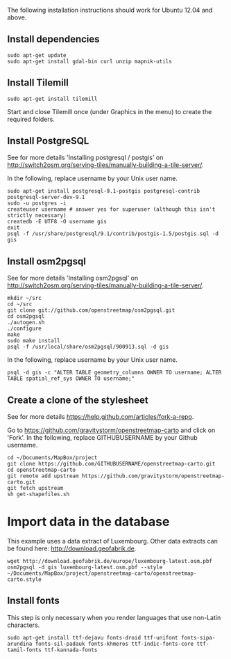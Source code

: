 The following installation instructions should work for Ubuntu 12.04 and above.

## Install dependencies

```
sudo apt-get update
sudo apt-get install gdal-bin curl unzip mapnik-utils
```

## Install Tilemill
```
sudo apt-get install tilemill
```
Start and close Tilemill once (under Graphics in the menu) to create the required folders.

## Install PostgreSQL
See for more details 'Installing postgresql / postgis' on http://switch2osm.org/serving-tiles/manually-building-a-tile-server/.


In the following, replace username by your Unix user name.

```
sudo apt-get install postgresql-9.1-postgis postgresql-contrib postgresql-server-dev-9.1
sudo -u postgres -i
createuser username # answer yes for superuser (although this isn't strictly necessary)
createdb -E UTF8 -O username gis
exit
psql -f /usr/share/postgresql/9.1/contrib/postgis-1.5/postgis.sql -d gis
```

## Install osm2pgsql
See for more details 'Installing osm2pgsql' on http://switch2osm.org/serving-tiles/manually-building-a-tile-server/.
```
mkdir ~/src
cd ~/src
git clone git://github.com/openstreetmap/osm2pgsql.git
cd osm2pgsql
./autogen.sh
./configure
make
sudo make install
psql -f /usr/local/share/osm2pgsql/900913.sql -d gis
```
In the following, replace username by your Unix user name.
```
psql -d gis -c "ALTER TABLE geometry_columns OWNER TO username; ALTER TABLE spatial_ref_sys OWNER TO username;"
```

## Create a clone of the stylesheet
See for more details https://help.github.com/articles/fork-a-repo.

Go to https://github.com/gravitystorm/openstreetmap-carto and click on 'Fork'.
In the following, replace GITHUBUSERNAME by your Github username.
```
cd ~/Documents/MapBox/project
git clone https://github.com/GITHUBUSERNAME/openstreetmap-carto.git
cd openstreetmap-carto
git remote add upstream https://github.com/gravitystorm/openstreetmap-carto.git
git fetch upstream
sh get-shapefiles.sh
```

# Import data in the database

This example uses a data extract of Luxembourg. Other data extracts can be found here:
http://download.geofabrik.de.
```
wget http://download.geofabrik.de/europe/luxembourg-latest.osm.pbf
osm2pgsql -d gis luxembourg-latest.osm.pbf --style ~/Documents/MapBox/project/openstreetmap-carto/openstreetmap-carto.style
```

## Install fonts
This step is only necessary when you render languages that use non-Latin characters.
```
sudo apt-get install ttf-dejavu fonts-droid ttf-unifont fonts-sipa-arundina fonts-sil-padauk fonts-khmeros ttf-indic-fonts-core ttf-tamil-fonts ttf-kannada-fonts
```
